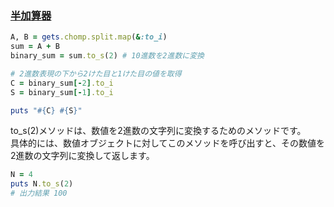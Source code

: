 ### [半加算器](https://paiza.jp/works/mondai/logical_operation/logical_operation__basic_step8)

```Ruby
A, B = gets.chomp.split.map(&:to_i)
sum = A + B
binary_sum = sum.to_s(2) # 10進数を2進数に変換

# 2進数表現の下から2けた目と1けた目の値を取得
C = binary_sum[-2].to_i
S = binary_sum[-1].to_i

puts "#{C} #{S}"

```

to_s(2)メソッドは、数値を2進数の文字列に変換するためのメソッドです。  
具体的には、数値オブジェクトに対してこのメソッドを呼び出すと、その数値を2進数の文字列に変換して返します。

```Ruby
N = 4
puts N.to_s(2)
# 出力結果 100

```
